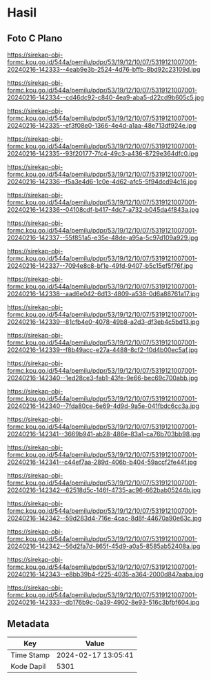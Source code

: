 # Hasil

## Foto C Plano

https://sirekap-obj-formc.kpu.go.id/544a/pemilu/pdpr/53/19/12/10/07/5319121007001-20240216-142333--4eab9e3b-2524-4d76-bffb-8bd92c23109d.jpg

https://sirekap-obj-formc.kpu.go.id/544a/pemilu/pdpr/53/19/12/10/07/5319121007001-20240216-142334--cd46dc92-c840-4ea9-aba5-d22cd9b605c5.jpg

https://sirekap-obj-formc.kpu.go.id/544a/pemilu/pdpr/53/19/12/10/07/5319121007001-20240216-142335--ef3f08e0-1366-4e4d-a1aa-48e713df924e.jpg

https://sirekap-obj-formc.kpu.go.id/544a/pemilu/pdpr/53/19/12/10/07/5319121007001-20240216-142335--93f20177-7fc4-49c3-a436-8729e364dfc0.jpg

https://sirekap-obj-formc.kpu.go.id/544a/pemilu/pdpr/53/19/12/10/07/5319121007001-20240216-142336--f5a3e4d6-1c0e-4d62-afc5-5f94dcd94c16.jpg

https://sirekap-obj-formc.kpu.go.id/544a/pemilu/pdpr/53/19/12/10/07/5319121007001-20240216-142336--04108cdf-b417-4dc7-a732-b045da4f843a.jpg

https://sirekap-obj-formc.kpu.go.id/544a/pemilu/pdpr/53/19/12/10/07/5319121007001-20240216-142337--55f851a5-e35e-48de-a95a-5c97d109a929.jpg

https://sirekap-obj-formc.kpu.go.id/544a/pemilu/pdpr/53/19/12/10/07/5319121007001-20240216-142337--7094e8c8-bf1e-49fd-9407-b5c15ef5f76f.jpg

https://sirekap-obj-formc.kpu.go.id/544a/pemilu/pdpr/53/19/12/10/07/5319121007001-20240216-142338--aad6e042-6d13-4809-a538-0d6a88761a17.jpg

https://sirekap-obj-formc.kpu.go.id/544a/pemilu/pdpr/53/19/12/10/07/5319121007001-20240216-142339--81cfb4e0-4078-49b8-a2d3-df3eb4c5bd13.jpg

https://sirekap-obj-formc.kpu.go.id/544a/pemilu/pdpr/53/19/12/10/07/5319121007001-20240216-142339--f8b49acc-e27a-4488-8cf2-10d4b00ec5af.jpg

https://sirekap-obj-formc.kpu.go.id/544a/pemilu/pdpr/53/19/12/10/07/5319121007001-20240216-142340--1ed28ce3-fab1-43fe-9e66-bec69c700abb.jpg

https://sirekap-obj-formc.kpu.go.id/544a/pemilu/pdpr/53/19/12/10/07/5319121007001-20240216-142340--7fda80ce-6e69-4d9d-9a5e-041fbdc6cc3a.jpg

https://sirekap-obj-formc.kpu.go.id/544a/pemilu/pdpr/53/19/12/10/07/5319121007001-20240216-142341--3669b941-ab28-486e-83a1-ca76b703bb98.jpg

https://sirekap-obj-formc.kpu.go.id/544a/pemilu/pdpr/53/19/12/10/07/5319121007001-20240216-142341--c44ef7aa-289d-406b-b404-59accf2fe44f.jpg

https://sirekap-obj-formc.kpu.go.id/544a/pemilu/pdpr/53/19/12/10/07/5319121007001-20240216-142342--62518d5c-146f-4735-ac96-662bab05244b.jpg

https://sirekap-obj-formc.kpu.go.id/544a/pemilu/pdpr/53/19/12/10/07/5319121007001-20240216-142342--59d283d4-716e-4cac-8d8f-44670a90e63c.jpg

https://sirekap-obj-formc.kpu.go.id/544a/pemilu/pdpr/53/19/12/10/07/5319121007001-20240216-142342--56d2fa7d-865f-45d9-a0a5-8585ab52408a.jpg

https://sirekap-obj-formc.kpu.go.id/544a/pemilu/pdpr/53/19/12/10/07/5319121007001-20240216-142343--e8bb39b4-f225-4035-a364-2000d847aaba.jpg

https://sirekap-obj-formc.kpu.go.id/544a/pemilu/pdpr/53/19/12/10/07/5319121007001-20240216-142333--db176b9c-0a39-4902-8e93-516c3bfbf604.jpg


## Metadata

| Key        | Value               |
| ---------- | ------------------- |
| Time Stamp | 2024-02-17 13:05:41 |
| Kode Dapil | 5301                |




